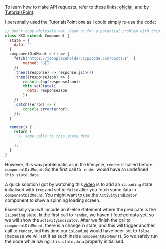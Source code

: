 To learn how to make API requests, refer to these links: [official](https://reactnative.dev/docs/network#using-fetch), and by [TutorialsPoint](https://www.tutorialspoint.com/react_native/react_native_http.htm).

I personally used the TutorialsPoint one as I could simply re-use the code:

```js
// Don't copy wholesale yet. Read on for a potential problem with this:
class XXX extends Component {
  state = {
    data: ''
  }
  componentDidMount = () => {
    fetch('https://jsonplaceholder.typicode.com/posts/1', {
        method: 'GET'
    })
    .then((response) => response.json())
    .then((responseJson) => {
        console.log(responseJson);
        this.setState({
          data: responseJson
        })
    })
    .catch((error) => {
        console.error(error);
    });
  }

  render() {
    return (
      // some calls to this.state.data
      ...
    );
  }
}
```

However, this was problematic as in the lifecycle, `render` is called before `componentDidMount`. So the first call to `render` would have an undefined `this.state.data`.

A quick solution I got by watching this [video](https://www.youtube.com/watch?v=u1JQwaIds7A) is to add an `isLoading` state initialised with `true` and set to `false` after you fetch some data in `componentDidMount`. You might want to use the `ActivityIndicator` component to show a spinning loading screen.

Essentially you will include an if-else statement where the predicate is the `isLoading` state. In the first call to `render`, we haven't fetched data yet, so we will show the `ActivityIndicator`. After we finish the call to `componentDidMount`, there is a change in state, and this will trigger another call to `render`, but this time our `isLoading` would have been set to `false` (because we will set it as such inside `componentDidMount`). So we safely run the code while having `this.state.data` properly initialised.
